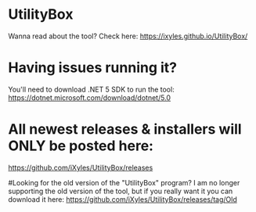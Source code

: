 # UtilityBox
Wanna read about the tool? Check here: https://ixyles.github.io/UtilityBox/

# Having issues running it?
You'll need to download .NET 5 SDK to run the tool: https://dotnet.microsoft.com/download/dotnet/5.0

# All newest releases & installers will ONLY be posted here: 
https://github.com/iXyles/UtilityBox/releases

#Looking for the old version of the "UtilityBox" program?
I am no longer supporting the old version of the tool, but if you really want it you can download it here: https://github.com/iXyles/UtilityBox/releases/tag/Old
